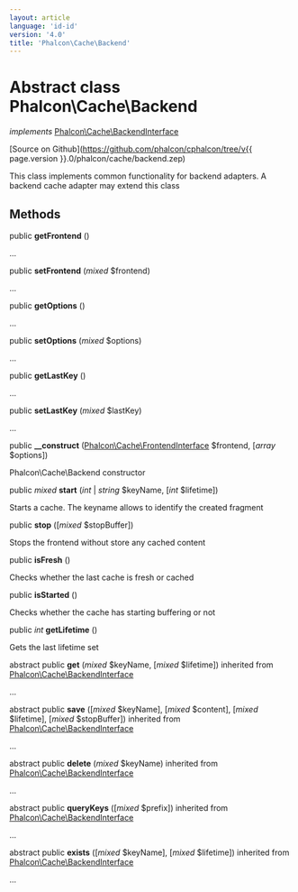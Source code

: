 ```yaml
---
layout: article
language: 'id-id'
version: '4.0'
title: 'Phalcon\Cache\Backend'
---
```

# Abstract class **Phalcon\Cache\Backend**

*implements* [Phalcon\Cache\BackendInterface](Phalcon_Cache_BackendInterface)

[Source on Github](https://github.com/phalcon/cphalcon/tree/v{{ page.version }}.0/phalcon/cache/backend.zep)

This class implements common functionality for backend adapters. A backend cache adapter may extend this class

## Methods

public **getFrontend** ()

...

public **setFrontend** (*mixed* $frontend)

...

public **getOptions** ()

...

public **setOptions** (*mixed* $options)

...

public **getLastKey** ()

...

public **setLastKey** (*mixed* $lastKey)

...

public **__construct** ([Phalcon\Cache\FrontendInterface](Phalcon_Cache_FrontendInterface) $frontend, [*array* $options])

Phalcon\Cache\Backend constructor

public *mixed* **start** (*int* | *string* $keyName, [*int* $lifetime])

Starts a cache. The keyname allows to identify the created fragment

public **stop** ([*mixed* $stopBuffer])

Stops the frontend without store any cached content

public **isFresh** ()

Checks whether the last cache is fresh or cached

public **isStarted** ()

Checks whether the cache has starting buffering or not

public *int* **getLifetime** ()

Gets the last lifetime set

abstract public **get** (*mixed* $keyName, [*mixed* $lifetime]) inherited from [Phalcon\Cache\BackendInterface](Phalcon_Cache_BackendInterface)

...

abstract public **save** ([*mixed* $keyName], [*mixed* $content], [*mixed* $lifetime], [*mixed* $stopBuffer]) inherited from [Phalcon\Cache\BackendInterface](Phalcon_Cache_BackendInterface)

...

abstract public **delete** (*mixed* $keyName) inherited from [Phalcon\Cache\BackendInterface](Phalcon_Cache_BackendInterface)

...

abstract public **queryKeys** ([*mixed* $prefix]) inherited from [Phalcon\Cache\BackendInterface](Phalcon_Cache_BackendInterface)

...

abstract public **exists** ([*mixed* $keyName], [*mixed* $lifetime]) inherited from [Phalcon\Cache\BackendInterface](Phalcon_Cache_BackendInterface)

...